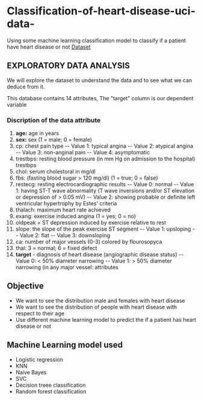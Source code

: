 # Classification-of-heart-disease-uci-data-
Using some machine learning classification model to classify if a patient have heart disease or not 
[Dataset](https://www.kaggle.com/ronitf/heart-disease-uci)
## EXPLORATORY DATA ANALYSIS 

We will explore the dataset to understand the data and to see what we can deduce from it.

This database contains 14 attributes, The "target" column is our dependent variable 

### Discription of the data attribute 
1. **age:** age in years
2. **sex:** sex (1 = male; 0 = female)
3. cp: chest pain type -- Value 1: typical angina -- Value 2: atypical angina -- Value 3: non-anginal pain -- Value 4:    asymptomatic
4. trestbps: resting blood pressure (in mm Hg on admission to the hospital) trestbps
5. chol: serum cholestoral in mg/dl
6. fbs: (fasting blood sugar > 120 mg/dl) (1 = true; 0 = false)
7. restecg: resting electrocardiographic results -- Value 0: normal -- Value 1: having ST-T wave abnormality (T wave inversions and/or ST elevation or depression of > 0.05 mV) -- Value 2: showing probable or definite left ventricular hypertrophy by Estes' criteria
8. thalach: maximum heart rate achieved
9. exang: exercise induced angina (1 = yes; 0 = no)
10. oldpeak = ST depression induced by exercise relative to rest 
11. slope: the slope of the peak exercise ST segment -- Value 1: upsloping -- Value 2: flat -- Value 3: downsloping
12. ca: number of major vessels (0-3) colored by flourosopyca
13. thal: 3 = normal; 6 = fixed defect 
14. **target** - diagnosis of heart disease (angiographic disease status) -- Value 0: < 50% diameter narrowing -- Value 1: > 50% diameter narrowing (in any major vessel: attributes 

## Objective 
+ We want to see the distribution male and females with heart disease 
+ We want to see the distribution of people with heart disease with respect to their age
+ Use different machine learning model to predict the if a patient has heart disease or not

## Machine Learning model used 
+ Logistic regression 
+ KNN
+ Naive Bayes
+ SVC
+ Decision treee classification 
+ Random forest classification 



